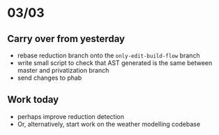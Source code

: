 # 03/03

## Carry over from yesterday
- rebase reduction branch onto the `only-edit-build-flow` branch
- write small script to check that AST generated is the same between master and privatization branch
- send changes to phab

## Work today
- perhaps improve reduction detection
- Or, alternatively, start work on the weather modelling codebase
